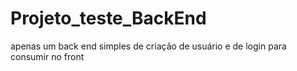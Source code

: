 # Projeto_teste_BackEnd
apenas um back end simples de criação de usuário e de login para consumir no front
